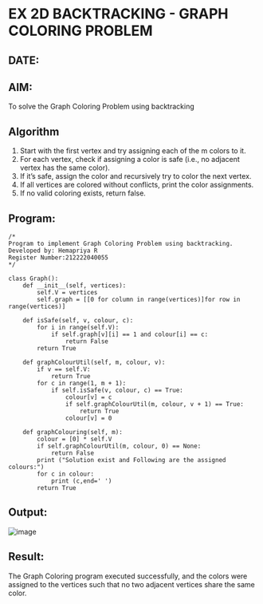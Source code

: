 # EX 2D BACKTRACKING - GRAPH COLORING PROBLEM
## DATE:
## AIM:
To solve the Graph Coloring Problem using backtracking

## Algorithm
1. Start with the first vertex and try assigning each of the m colors to it.
2. For each vertex, check if assigning a color is safe (i.e., no adjacent vertex has the same color).
3. If it’s safe, assign the color and recursively try to color the next vertex.
4. If all vertices are colored without conflicts, print the color assignments.
5. If no valid coloring exists, return false.  

## Program:
```
/*
Program to implement Graph Coloring Problem using backtracking.
Developed by: Hemapriya R 
Register Number:212222040055 
*/
```
```
class Graph():
    def __init__(self, vertices):
        self.V = vertices
        self.graph = [[0 for column in range(vertices)]for row in range(vertices)]
 
    def isSafe(self, v, colour, c):
        for i in range(self.V):
            if self.graph[v][i] == 1 and colour[i] == c:
                return False
        return True

    def graphColourUtil(self, m, colour, v):
        if v == self.V:
            return True
        for c in range(1, m + 1):
            if self.isSafe(v, colour, c) == True:
                colour[v] = c
                if self.graphColourUtil(m, colour, v + 1) == True:
                    return True
                colour[v] = 0

    def graphColouring(self, m):
        colour = [0] * self.V
        if self.graphColourUtil(m, colour, 0) == None:
            return False
        print ("Solution exist and Following are the assigned colours:")
        for c in colour:
            print (c,end=' ')
        return True
```

## Output:
![image](https://github.com/user-attachments/assets/5ae963ba-f4d8-4b18-a9aa-082e405796b6)




## Result:
The Graph Coloring program executed successfully, and the colors were assigned to the vertices such that no two adjacent vertices share the same color.
